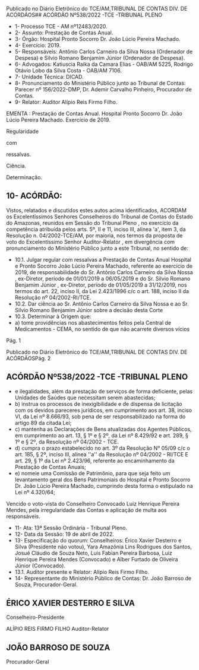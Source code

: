 Publicado  no  Diário  Eletrônico do TCE/AM,TRIBUNAL DE CONTAS DIV. DE ACÓRDÃOS## ACÓRDÃO Nº538/2022 -TCE -TRIBUNAL PLENO

- 1- Processo TCE - AM nº12483/2020.
- 2- Assunto: Prestação de Contas Anual.
- 3- Órgão: Hospital Pronto Socorro Dr. João Lúcio Pereira Machado.
- 4- Exercício: 2019.
- 5- Responsáveis: Antônio  Carlos  Carneiro  da  Silva  Nossa  (Ordenador  de  Despesa)  e Silvio Romano Benjamim Júnior (Ordenador de Despesa).
- 6- Advogados: Katiuscia Raika da Camara Elias - OAB/AM 5225, Rodrigo Otávio Lobo da Silva Costa - OAB/AM 7106.
- 7- Unidade Técnica: DICAD.
- 8- Pronunciamento  do  Ministério  Público  junto  ao  Tribunal  de  Contas: Parecer  nº 156/2022-DMP, Dr. Ademir Carvalho Pinheiro, Procurador de Contas.
- 9- Relator: Auditor Alípio Reis Firmo Filho.

EMENTA : Prestação  de  Contas  Anual.  Hospital Pronto  Socorro  Dr.  João  Lúcio  Pereira  Machado. Exercício de 2019.

Regularidade

com

ressalvas.

Ciência.

Determinação.

## 10-  ACÓRDÃO:

Vistos, relatados e discutidos estes autos acima identificados, ACORDAM os Excelentíssimos Senhores Conselheiros do Tribunal de Contas do Estado do Amazonas, reunidos em Sessão do Tribunal Pleno , no exercício da competência atribuída pelos arts. 5º, II e 11, inciso III, alínea 'a', item 3, da Resolução n. 04/2002-TCE/AM, por maioria, nos termos da proposta de voto do Excelentíssimo Senhor Auditor-Relator , em divergência com pronunciamento do Ministério Público junto a este Tribunal, no sentido de:

- 10.1. Julgar regular com ressalvas a Prestação de Contas Anual Hospital e Pronto Socorro João Lúcio Pereira Machado, referente ao exercício de 2019, de responsabilidade do Sr.  Antônio Carlos Carneiro da Silva Nossa , ex-Diretor, período de 01/01/2019 a 06/05/2019 e do Sr. Silvio Romano  Benjamim  Júnior , ex-Diretor, período  de  01/05/2019  a 31/12/2019, nos termos do art. 22, inciso II, da Lei 2.423/1996 c/c o art. 188, inciso II da Resolução nº 04/2002-RI/TCE.
- 10.2. Dar ciência ao Sr. Antônio Carlos Carneiro da Silva Nossa e ao Sr. Silvio Romano Benjamim Júnior sobre a decisão desta Corte
- 10.3. Determinar à Origem que:
- a) tome  providências  nos  abastecimentos  feitos  pela Central de Medicamentos - CEMA, no sentido de que não acarrete diversos vícios

Pág. 1

Publicado  no  Diário  Eletrônico do TCE/AM,TRIBUNAL DE CONTAS DIV. DE ACÓRDÃOSPág. 2

## ACÓRDÃO Nº538/2022 -TCE -TRIBUNAL PLENO

- e  ilegalidades,  além  da  prestação  de  serviços  de  forma  deficiente, pelas Unidades de Saúdes que necessitam serem abastecidas;
- b) instrua  os  processos  de  inexigibilidade  e  de  dispensa  de  licitação com os devidos pareceres jurídicos, em cumprimento aos art. 38, inciso VI, da Lei nº 8.666/93, sob pena de ser responsabilizado na forma do artigo 89 da citada Lei;
- c) mantenha  as Declarações de Bens  atualizadas dos Agentes Públicos, em cumprimento ao art. 13, § 1º e § 2º, da Lei nº 8.429/92 e art. 289, § 1º e § 2º, da Resolução nº 04/2002 - TCE.
- d) cumpra o prazo estabelecido no art. 3º da Resolução N° 05/09 c/c o art. 185, § 2º, inciso III, alínea ''a'' da Resolução nº 04/2002 - RI/TCE E art.  29,  §  1º  da  Lei  nº  2.423/96,  referente  ao  encaminhamento  da Prestação de Contas Anuais;
- e) nomeie  uma  Comissão  de  Patrimônio,  para  que  seja  feito  um levantamento geral dos Bens Patrimoniais do Hospital e Pronto Socorro Dr. João Lúcio Pereira Machado, cumprindo desta forma o estipulado na Lei nº 4.320/64;

Vencido  o voto-vista do Conselheiro Convocado  Luiz  Henrique  Pereira Mendes, pela irregularidade das Contas e aplicação de multa aos responsáveis.

- 11-  Ata: 13ª Sessão Ordinária - Tribunal Pleno.
- 12-  Data da Sessão: 19 de abril de 2022.
- 13-  Especificação do quorum: Conselheiros: Érico Xavier Desterro e Silva (Presidente não votou), Yara Amazônia Lins Rodrigues dos Santos, Josué Cláudio de Souza Neto, Luis  Fabian  Pereira  Barbosa,  Luiz  Henrique  Pereira  Mendes  (Convocado)  e  Alber Furtado de Oliveira Júnior (Convocado).
- 13.1. Auditor presente e Relator: Alípio Reis Firmo Filho.
- 14-  Representante  do  Ministério  Público  de  Contas: Dr.  João  Barroso  de  Souza, Procurador-Geral.

## ÉRICO XAVIER DESTERRO E SILVA

Conselheiro-Presidente

ALÍPIO REIS FIRMO FILHO Auditor-Relator

## JOÃO BARROSO DE SOUZA

Procurador-Geral